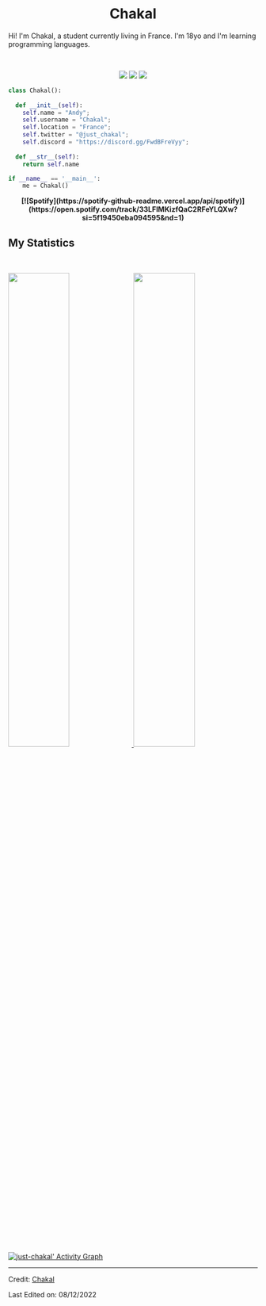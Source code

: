 <h1 align="center">
  <b>Chakal</b>
</h1>

Hi! I'm Chakal, a student currently living in France. I'm 18yo and I'm learning programming languages.

<br>

<p>
<div align="center">
  <img src="https://img.shields.io/badge/-HTML-c58545?style=for-the-badge&logo=html5&logoColor=c58545&labelColor=282828">
  <img src="https://img.shields.io/badge/-CSS-d1a01f?style=for-the-badge&logo=css3&logoColor=d1a01f&labelColor=282828">
  <img src="https://img.shields.io/badge/-Python-98b982?style=for-the-badge&logo=python&logoColor=98b982&labelColor=282828">
</div>
</p>

```python
class Chakal():
    
  def __init__(self):
    self.name = "Andy";
    self.username = "Chakal";
    self.location = "France";
    self.twitter = "@just_chakal";
    self.discord = "https://discord.gg/FwdBFreVyy";
  
  def __str__(self):
    return self.name

if __name__ == '__main__':
    me = Chakal()
```
<div align="center">
    <b>[![Spotify](https://spotify-github-readme.vercel.app/api/spotify)](https://open.spotify.com/track/33LFIMKizfQaC2RFeYLQXw?si=5f19450eba094595&nd=1)</b>
</div>
<!--
<div align="center">
  <a href="https://open.spotify.com/track/33LFIMKizfQaC2RFeYLQXw">
    <img src="https://spotify-readme-theta-virid.vercel.app/api?scan=true&theme=dark" width="240px">
  </a>
</div>
-->

## My Statistics

<br/>
<p align="left">
  <a href="https://discord.gg/FwdBFreVyy">
  <img width="49.5%" src="https://github-readme-stats.vercel.app/api?username=just-chakal&show_icons=true&theme=gruvbox&hide_border=true" />
    <img width="49.5%" src="https://github-readme-streak-stats.herokuapp.com/?user=just-chakal&theme=gruvbox&hide_border=true" />
  </a>
</p>
<br>

[![just-chakal' Activity Graph](https://activity-graph.herokuapp.com/graph?username=just-chakal&custom_title=Chakal's%20Contribution%20Graph&theme=gruvbox&bg_color=282828&hide_border=true&line=d1a01f&point=c58545)](https://discord.gg/FwdBFreVyy)

------

Credit: [Chakal](https://github.com/just-chakal)

Last Edited on: 08/12/2022
